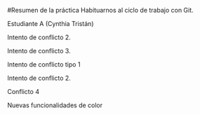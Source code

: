 #Resumen de la práctica
Habituarnos al ciclo de trabajo con Git.

Estudiante A (Cynthia Tristán)


Intento de conflicto 2.

Intento de conflicto 3.

Intento de conflicto tipo 1

Intento de conflicto 2.

Conflicto 4

Nuevas funcionalidades de color 